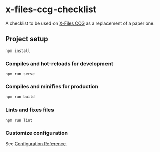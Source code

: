 # x-files-ccg-checklist


A checklist to be used on [X-Files CCG](https://en.wikipedia.org/wiki/The_X-Files_Collectible_Card_Game) as a replacement of a paper one.


## Project setup
```
npm install
```

### Compiles and hot-reloads for development
```
npm run serve
```

### Compiles and minifies for production
```
npm run build
```

### Lints and fixes files
```
npm run lint
```

### Customize configuration
See [Configuration Reference](https://cli.vuejs.org/config/).
